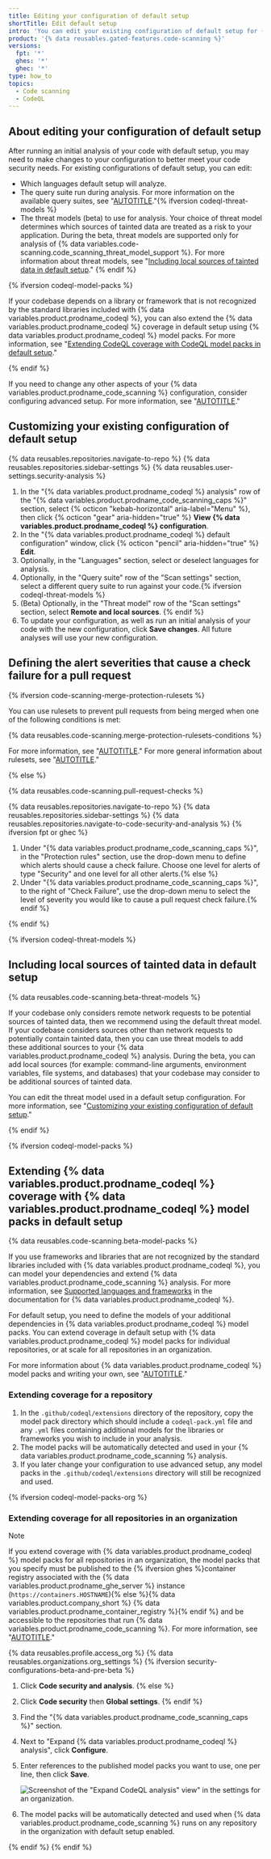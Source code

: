 ```yaml
---
title: Editing your configuration of default setup
shortTitle: Edit default setup
intro: 'You can edit your existing configuration of default setup for {% data variables.product.prodname_code_scanning %} to better meet your code security needs.'
product: '{% data reusables.gated-features.code-scanning %}'
versions:
  fpt: '*'
  ghes: '*'
  ghec: '*'
type: how_to
topics:
  - Code scanning
  - CodeQL
---
```


## About editing your configuration of default setup

After running an initial analysis of your code with default setup, you may need to make changes to your configuration to better meet your code security needs. For existing configurations of default setup, you can edit:
* Which languages default setup will analyze.
* The query suite run during analysis. For more information on the available query suites, see "[AUTOTITLE](/code-security/code-scanning/managing-your-code-scanning-configuration/codeql-query-suites)."{% ifversion codeql-threat-models %}
* The threat models (beta) to use for analysis. Your choice of threat model determines which sources of tainted data are treated as a risk to your application. During the beta, threat models are supported only for analysis of {% data variables.code-scanning.code_scanning_threat_model_support %}. For more information about threat models, see "[Including local sources of tainted data in default setup](#including-local-sources-of-tainted-data-in-default-setup)."
{% endif %}

{% ifversion codeql-model-packs %}

If your codebase depends on a library or framework that is not recognized by the standard libraries included with {% data variables.product.prodname_codeql %}, you can also extend the {% data variables.product.prodname_codeql %} coverage in default setup using {% data variables.product.prodname_codeql %} model packs. For more information, see "[Extending CodeQL coverage with CodeQL model packs in default setup](#extending-codeql-coverage-with-codeql-model-packs-in-default-setup)."

{% endif %}

If you need to change any other aspects of your {% data variables.product.prodname_code_scanning %} configuration, consider configuring advanced setup. For more information, see "[AUTOTITLE](/code-security/code-scanning/creating-an-advanced-setup-for-code-scanning/configuring-advanced-setup-for-code-scanning)."

## Customizing your existing configuration of default setup

{% data reusables.repositories.navigate-to-repo %}
{% data reusables.repositories.sidebar-settings %}
{% data reusables.user-settings.security-analysis %}
1. In the "{% data variables.product.prodname_codeql %} analysis" row of the "{% data variables.product.prodname_code_scanning_caps %}" section, select {% octicon "kebab-horizontal" aria-label="Menu" %}, then click {% octicon "gear" aria-hidden="true" %} **View {% data variables.product.prodname_codeql %} configuration**.
1. In the "{% data variables.product.prodname_codeql %} default configuration" window, click {% octicon "pencil" aria-hidden="true" %} **Edit**.
1. Optionally, in the "Languages" section, select or deselect languages for analysis.
1. Optionally, in the "Query suite" row of the "Scan settings" section, select a different query suite to run against your code.{% ifversion codeql-threat-models %}
1. (Beta) Optionally, in the "Threat model" row of the "Scan settings" section, select **Remote and local sources**.
{% endif %}
1. To update your configuration, as well as run an initial analysis of your code with the new configuration, click **Save changes**. All future analyses will use your new configuration.

## Defining the alert severities that cause a check failure for a pull request

{% ifversion code-scanning-merge-protection-rulesets %}

You can use rulesets to prevent pull requests from being merged when one of the following conditions is met:

{% data reusables.code-scanning.merge-protection-rulesets-conditions %}

For more information, see "[AUTOTITLE](/code-security/code-scanning/managing-your-code-scanning-configuration/set-code-scanning-merge-protection)." For more general information about rulesets, see "[AUTOTITLE](/repositories/configuring-branches-and-merges-in-your-repository/managing-rulesets/about-rulesets)."

{% else %}

{% data reusables.code-scanning.pull-request-checks %}

{% data reusables.repositories.navigate-to-repo %}
{% data reusables.repositories.sidebar-settings %}
{% data reusables.repositories.navigate-to-code-security-and-analysis %} {% ifversion fpt or ghec %}
1. Under "{% data variables.product.prodname_code_scanning_caps %}", in the "Protection rules" section, use the drop-down menu to define which alerts should cause a check failure. Choose one level for alerts of type "Security" and one level for all other alerts.{% else %}
1. Under "{% data variables.product.prodname_code_scanning_caps %}", to the right of "Check Failure", use the drop-down menu to select the level of severity you would like to cause a pull request check failure.{% endif %}

{% endif %}

{% ifversion codeql-threat-models %}

## Including local sources of tainted data in default setup

{% data reusables.code-scanning.beta-threat-models %}

If your codebase only considers remote network requests to be potential sources of tainted data, then we recommend using the default threat model. If your codebase considers sources other than network requests to potentially contain tainted data, then you can use threat models to add these additional sources to your {% data variables.product.prodname_codeql %} analysis. During the beta, you can add local sources (for example: command-line arguments, environment variables, file systems, and databases) that your codebase may consider to be additional sources of tainted data.

You can edit the threat model used in a default setup configuration. For more information, see "[Customizing your existing configuration of default setup](#customizing-your-existing-configuration-of-default-setup)."

{% endif %}

{% ifversion codeql-model-packs %}

## Extending {% data variables.product.prodname_codeql %} coverage with {% data variables.product.prodname_codeql %} model packs in default setup

{% data reusables.code-scanning.beta-model-packs %}

If you use frameworks and libraries that are not recognized by the standard libraries included with {% data variables.product.prodname_codeql %}, you can model your dependencies and extend {% data variables.product.prodname_code_scanning %} analysis. For more information, see [Supported languages and frameworks](https://codeql.github.com/docs/codeql-overview/supported-languages-and-frameworks/) in the documentation for {% data variables.product.prodname_codeql %}.

For default setup, you need to define the models of your additional dependencies in {% data variables.product.prodname_codeql %} model packs. You can extend coverage in default setup with {% data variables.product.prodname_codeql %} model packs for individual repositories, or at scale for all repositories in an organization.

For more information about {% data variables.product.prodname_codeql %} model packs and writing your own, see "[AUTOTITLE](/code-security/codeql-for-vs-code/using-the-advanced-functionality-of-the-codeql-for-vs-code-extension/using-the-codeql-model-editor)."

### Extending coverage for a repository

1. In the `.github/codeql/extensions` directory of the repository, copy the model pack directory which should include a `codeql-pack.yml` file and any `.yml` files containing additional models for the libraries or frameworks you wish to include in your analysis.
1. The model packs will be automatically detected and used in your {% data variables.product.prodname_code_scanning %} analysis.
1. If you later change your configuration to use advanced setup, any model packs in the `.github/codeql/extensions` directory will still be recognized and used.

{% ifversion codeql-model-packs-org %}

### Extending coverage for all repositories in an organization

>[!NOTE]
> If you extend coverage with {% data variables.product.prodname_codeql %} model packs for all repositories in an organization, the model packs that you specify must be published to the {% ifversion ghes %}container registry associated with the {% data variables.product.prodname_ghe_server %} instance (`https://containers.HOSTNAME`){% else %}{% data variables.product.company_short %} {% data variables.product.prodname_container_registry %}{% endif %} and be accessible to the repositories that run {% data variables.product.prodname_code_scanning %}. For more information, see "[AUTOTITLE](/packages/working-with-a-github-packages-registry/working-with-the-container-registry)."

{% data reusables.profile.access_org %}
{% data reusables.organizations.org_settings %}
{% ifversion security-configurations-beta-and-pre-beta %}
1. Click **Code security and analysis**.
{% else %}
1. Click **Code security** then **Global settings**.
{% endif %}
1. Find the "{% data variables.product.prodname_code_scanning_caps %}" section.
1. Next to "Expand {% data variables.product.prodname_codeql %} analysis", click **Configure**.
1. Enter references to the published model packs you want to use, one per line, then click **Save**.

    ![Screenshot of the "Expand CodeQL analysis" view" in the settings for an organization.](/assets/images/help/security/enable-codeql-org-model-packs.png)

1. The model packs will be automatically detected and used when {% data variables.product.prodname_code_scanning %} runs on any repository in the organization with default setup enabled.

{% endif %}
{% endif %}
